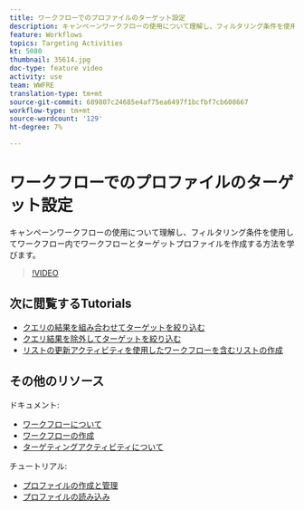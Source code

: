 ```yaml
---
title: ワークフローでのプロファイルのターゲット設定
description: キャンペーンワークフローの使用について理解し、フィルタリング条件を使用してワークフロー内でワークフローとターゲットプロファイルを作成する方法を学びます。
feature: Workflows
topics: Targeting Activities
kt: 5080
thumbnail: 35614.jpg
doc-type: feature video
activity: use
team: WWFRE
translation-type: tm+mt
source-git-commit: 689807c24685e4af75ea6497f1bcfbf7cb608667
workflow-type: tm+mt
source-wordcount: '129'
ht-degree: 7%

---
```



# ワークフローでのプロファイルのターゲット設定

キャンペーンワークフローの使用について理解し、フィルタリング条件を使用してワークフロー内でワークフローとターゲットプロファイルを作成する方法を学びます。

>[!VIDEO](https://video.tv.adobe.com/v/35614?quality=12)

## 次に閲覧するTutorials

* [クエリの結果を組み合わせてターゲットを絞り込む](/help/acc/automating-with-workflows/refining-targets-by-combining-query-results.md)
* [クエリ結果を除外してターゲットを絞り込む](/help/acc/automating-with-workflows/refining-targets-by-excluding-query-results.md)
* [リストの更新アクティビティを使用したワークフローを含むリストの作成](/help/acc/automating-with-workflows/using-the-update-list-activity.md)

## その他のリソース

ドキュメント:

* [ワークフローについて](https://docs.adobe.com/content/help/en/campaign-classic/using/automating-with-workflows/introduction/about-workflows.html)
* [ワークフローの作成](https://docs.adobe.com/content/help/en/campaign-classic-learn/tutorials/getting-started/creating-a-workflow.html)
* [ターゲティングアクティビティについて](https://docs.adobe.com/content/help/en/campaign-classic/using/automating-with-workflows/targeting-activities/about-targeting-activities.html)

チュートリアル:

* [プロファイルの作成と管理](/help/acc/profile-management/create-and-manage-profiles.md)
* [プロファイルの読み込み](/help/acc/data-management/importing-profiles.md)
